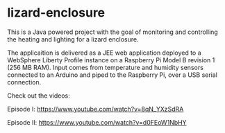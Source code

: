 lizard-enclosure
================

This is a Java powered project with the goal of monitoring and controlling the heating and lighting for a lizard enclosure.

The applicaition is delivered as a JEE web application deployed to a WebSphere Liberty Profile instance on a Raspberry Pi Model B revision 1 (256 MB RAM).  Input comes from temperature and humidity sensors connected to an Arduino and piped to the Raspberry Pi, over a USB serial connection.

Check out the videos:

Episode I: https://www.youtube.com/watch?v=8qN_YXzSdRA

Episode II: https://www.youtube.com/watch?v=d0FEoW1NbHY

